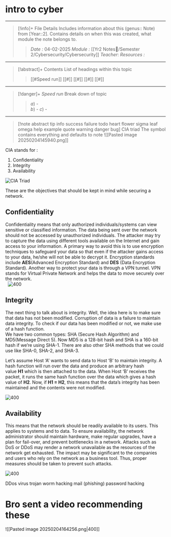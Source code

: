 # intro to cyber
---
> [!info]+ File Details
> Includes information about this (genus:: Note) from [Year::2]. Contains details on when this was created, what module the note belongs to.
> > *Date :*  04-02-2025
> > *Module :* [[Yr2 Notes📘/Semester 2/Cybersecurity/Cybersecurity]]
> > *Teacher*: 
> > *Resources :* 

---
> [!abstract]+ Contents
> List of headings within this topic
> > [[#Speed run]]
> [[#]]
> [[#]]
> [[#]]
> [[#]]

--- 
> [!danger]+ *Speed run*
> Break down of topic 
> > $a)$ -  
> $b)$ - 
> $c)$ - 

---

> [!note abstract tip info success failure todo heart flower sigma leaf omega help example quote warning danger bug] CIA triad
> The symbol contains everything and defaults to note
> ![[Pasted image 20250204145940.png]]

CIA stands for :

1. Confidentiality
2. Integrity
3. Availability

![CIA Triad](https://media.geeksforgeeks.org/wp-content/cdn-uploads/20210623231627/384.png)

These are the objectives that should be kept in mind while securing a network. 

## **Confidentiality**

Confidentiality means that only authorized individuals/systems can view sensitive or classified information. The data being sent over the network should not be accessed by unauthorized individuals. The attacker may try to capture the data using different tools available on the Internet and gain access to your information. A primary way to avoid this is to use encryption techniques to safeguard your data so that even if the attacker gains access to your data, he/she will not be able to decrypt it. Encryption standards include **AES**(Advanced Encryption Standard) and **DES** (Data Encryption Standard). Another way to protect your data is through a VPN tunnel. VPN stands for Virtual Private Network and helps the data to move securely over the network.   
 
![400](https://media.geeksforgeeks.org/wp-content/cdn-uploads/20210623231631/559.png)

## **Integrity** 

The next thing to talk about is integrity. Well, the idea here is to make sure that data has not been modified. Corruption of data is a failure to maintain data integrity. To check if our data has been modified or not, we make use of a hash function.   
We have two common types: SHA (Secure Hash Algorithm) and MD5(Message Direct 5). Now MD5 is a 128-bit hash and SHA is a 160-bit hash if we’re using SHA-1. There are also other SHA methods that we could use like SHA-0, SHA-2, and SHA-3. 

Let’s assume Host ‘A’ wants to send data to Host ‘B’ to maintain integrity. A hash function will run over the data and produce an arbitrary hash value **H1** which is then attached to the data. When Host ‘B’ receives the packet, it runs the same hash function over the data which gives a hash value of **H2**. Now, if **H1 = H2**, this means that the data’s integrity has been maintained and the contents were not modified. 

![400](https://media.geeksforgeeks.org/wp-content/cdn-uploads/20210623231634/646.png)

## **Availability** 

This means that the network should be readily available to its users. This applies to systems and to data. To ensure availability, the network administrator should maintain hardware, make regular upgrades, have a plan for fail-over, and prevent bottlenecks in a network. Attacks such as DoS or DDoS may render a network unavailable as the resources of the network get exhausted. The impact may be significant to the companies and users who rely on the network as a business tool. Thus, proper measures should be taken to prevent such attacks. 

![400](https://media.geeksforgeeks.org/wp-content/cdn-uploads/20210623231629/454.png)


DDos 
virus 
trojan 
worm
hacking mail (phishing)
password hacking 

# Bro sent a video recommending these 
![[Pasted image 20250204164256.png|400]]